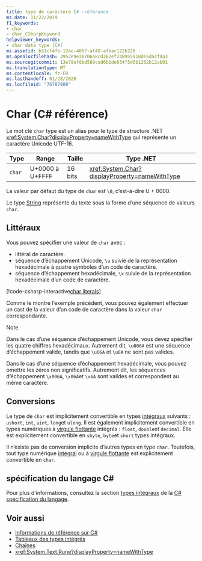 ```yaml
---
title: type de caractère C# -référence
ms.date: 11/22/2019
f1_keywords:
- char
- char_CSharpKeyword
helpviewer_keywords:
- char data type [C#]
ms.assetid: b51cf4fb-124c-4067-af48-afbac122b228
ms.openlocfilehash: 3952e9e30706a8cd362ef248955918de5dacf4a3
ms.sourcegitcommit: 13e79efdbd589cad6b1de634f5d6b1262b12ab01
ms.translationtype: MT
ms.contentlocale: fr-FR
ms.lasthandoff: 01/28/2020
ms.locfileid: "76787808"
---
```

# <a name="char-c-reference"></a>Char (C# référence)

Le mot clé `char` type est un alias pour le type de structure .NET <xref:System.Char?displayProperty=nameWithType> qui représente un caractère Unicode UTF-16.

|Type|Range|Taille|Type .NET|
|----------|-----------|----------|-------------------------|
|`char`|U+0000 à U+FFFF|16 bits|<xref:System.Char?displayProperty=nameWithType>|

La valeur par défaut du type de `char` est `\0`, c’est-à-dire U + 0000.

Le type [String](reference-types.md#the-string-type) représente du texte sous la forme d’une séquence de valeurs `char`.

## <a name="literals"></a>Littéraux

Vous pouvez spécifier une valeur de `char` avec :

- littéral de caractère.
- séquence d’échappement Unicode, `\u` suivie de la représentation hexadécimale à quatre symboles d’un code de caractère.
- séquence d’échappement hexadécimale, `\x` suivie de la représentation hexadécimale d’un code de caractère.

[!code-csharp-interactive[char literals](~/samples/csharp/language-reference/builtin-types/CharType.cs#Literals)]

Comme le montre l’exemple précédent, vous pouvez également effectuer un cast de la valeur d’un code de caractère dans la valeur `char` correspondante.

> [!NOTE]
> Dans le cas d’une séquence d’échappement Unicode, vous devez spécifier les quatre chiffres hexadécimaux. Autrement dit, `\u006A` est une séquence d’échappement valide, tandis que `\u06A` et `\u6A` ne sont pas valides.
>
> Dans le cas d’une séquence d’échappement hexadécimale, vous pouvez omettre les zéros non significatifs. Autrement dit, les séquences d’échappement `\x006A`, `\x06A`et `\x6A` sont valides et correspondent au même caractère.

## <a name="conversions"></a>Conversions

Le type de `char` est implicitement convertible en types [intégraux](integral-numeric-types.md) suivants : `ushort`, `int`, `uint`, `long`et `ulong`. Il est également implicitement convertible en types numériques à [virgule flottante](floating-point-numeric-types.md) intégrés : `float`, `double`et `decimal`. Elle est explicitement convertible en `sbyte`, `byte`et `short` types intégraux.

Il n’existe pas de conversion implicite d’autres types en type `char`. Toutefois, tout type numérique [intégral](integral-numeric-types.md) ou à [virgule flottante](floating-point-numeric-types.md) est explicitement convertible en `char`.

## <a name="c-language-specification"></a>spécification du langage C#

Pour plus d’informations, consultez la section [types intégraux](~/_csharplang/spec/types.md#integral-types) de la [ C# spécification du langage](~/_csharplang/spec/introduction.md).

## <a name="see-also"></a>Voir aussi

- [Informations de référence sur C#](../index.md)
- [Tableaux des types intégrés](../keywords/built-in-types-table.md)
- [Chaînes](../../programming-guide/strings/index.md)
- <xref:System.Text.Rune?displayProperty=nameWithType>
